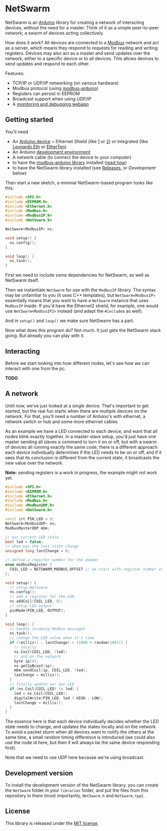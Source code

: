 NetSwarm
========

NetSwarm is an [Arduino](http://www.arduino.org/) library for creating a network
of interacting devices, without the need for a master. Think of it as a simple
peer-to-peer network; a swarm of devices acting collectively.

How does it work? All devices are connected to a [Modbus](https://en.wikipedia.org/wiki/Modbus)
network and act as a server, which means they respond to requests for reading
and writing registers. Devices may also act as a master and send updates over
the network, either to a specific device or to all devices. This allows devices
to send updates and respond to each other.

Features:
- TCP/IP or UDP/IP networking (on various hardware)
- Modbus protocol (using [modbus-arduino](https://github.com/wvengen/modbus-arduino))
- Registers can persist in EEPROM
- Broadcast support when using UDP/IP
- A [monitoring and debugging webapp](https://github.com/wvengen/netswarm-webapp)


Getting started
---------------

You'll need
* An [Arduino device](https://www.arduino.cc/en/Main/Products) + Ethernet Shield
  (like [1](http://www.arduino.org/learning/reference/Ethernet-Library) or
   [2](http://www.arduino.org/learning/reference/Ethernet-two-Library))
  or integrated (like
   [Leonardo Eth](http://www.arduino.org/products/boards/arduino-leonardo-eth) or
   [EtherTen](https://github.com/freetronics/EtherTen)).
* An Arduino [development environment](https://www.arduino.cc/en/Main/Software)
* A network cable (to connect the device to your computer)
* to have the [modbus-arduino library](https://github.com/wvengen/modbus-arduino/releases)
  installed ([read how](https://www.arduino.cc/en/Guide/Libraries#toc4))
* to have the NetSwarm library installed (see [Releases](https://github.com/wvengen/netswarm-arduino/releases), or _Development_ below)

Then start a new sketch, a minimal NetSwarm-based program looks like this:

```cpp
#include <SPI.h>
#include <EEPROM.h>
#include <Ethernet.h>
#include <Modbus.h>
#include <ModbusIP.h>
#include <NetSwarm.h>

NetSwarm<ModbusIP> ns;

void setup() {
  ns.config();
}

void loop() {
  ns.task();
}
```

First we need to include some dependencies for NetSwarm, as well as NetSwarm
itself.

Then we instantiate `NetSwarm` for use with the `ModbusIP` library. The syntax
may be unfamiliar to you (it uses C++ templates), but `NetSwarm<ModbusIP>`
essentially means that you want to have a `NetSwarm` instance that uses
`ModbusIP` inside. If you'd have the Ethernet2 shield, for example, one would
use `NetSwarm<ModbusIP2>` instead (and adapt the `#include`s as well).

And in `setup()` and `loop()` we make sure NetSwarm has a part.

Now what does this program do? Not much. It just gets the NetSwarm stack going.
But already you can play with it.


Interacting
-----------

Before we start looking into how different nodes, let's see how we can interact
with one from the pc.

**TODO**



A network
---------

Until now, we've just looked at a single device. That's important to get started,
but the real fun starts when there are multiple devices on the network. For that,
you'll need a number of Arduino's with ethernet, a network switch or hub and some
more ethernet cables.

As an example we have a LED connected to each device, and want that all nodes
blink exactly together. In a master-slave setup, you'd just have one master
sending all slaves a command to turn it on or off, but with a swarm of devices
all running exactly the same code, there is a different approach: each device
individually determines if the LED needs to be on or off, and if it sees that
its conclusion is different from the current state, it broadcasts the new value
over the network.

**Note:** sending registers is a work in progress, the example might not work yet.

```cpp
#include <SPI.h>
#include <EEPROM.h>
#include <Ethernet.h>
#include <Modbus.h>
#include <ModbusUDP.h>
#include <NetSwarm.h>

const int PIN_LED = 9;
NetSwarm<ModbusUDP> ns;
ModbusMasterUDP mbm;

// our current LED state
bool led = false;
// when was the last state change
unsigned long lastChange = 0;

// define a register number for the dimmer
enum modbusRegister {
  COIL_LED = NETSWARM_MODBUS_OFFSET // we start with register number 100
};

void setup() {
  // setup NetSwarm
  ns.config();
  // add a register for the LED
  ns.addCoil(COIL_LED, 0);
  // setup LED output
  pinMode(PIN_LED, OUTPUT);
}

void loop() {
  // handle incoming Modbus messages
  ns.task();
  // change the LED value when it's time
  if ((millis() - lastChange) < (1000 + random(100))) {
    // locally
    ns.Coil(COIL_LED, !led);
    // and on the network
    byte ip[4];
    ns.getIpBcast(ip);
    mbm.sendCoil(ip, COIL_LED, !led);
    lasChange = millis();
  }
  // finally update our own LED
  if (ns.Coil(COIL_LED) != led) {
    led = ns.Coil(COIL_LED);
    digitalWrite(PIN_LED, led ? HIGH : LOW);
    lastChange = millis();
  }
}
```

The essence here is that each device individually decides whether the LED state
needs to change, and updates the states locally and on the network. To avoid a
packet storm when all devices want to notify the others at the same time, a
small random timing difference is introduced (we could also use the node id here,
but then it will always be the same device responding first).

Note that we need to use UDP here because we're using broadcast.


Development version
-------------------

To install the development version of the NetSwarm library, you can create
the `NetSwarm` folder in your `libraries` folder, and put the files from this
repository in there (most importantly, `NetSwarm.h` and `NetSwarm.tpp`).


License
-------

This library is released under the [MIT license](LICENSE.md).
